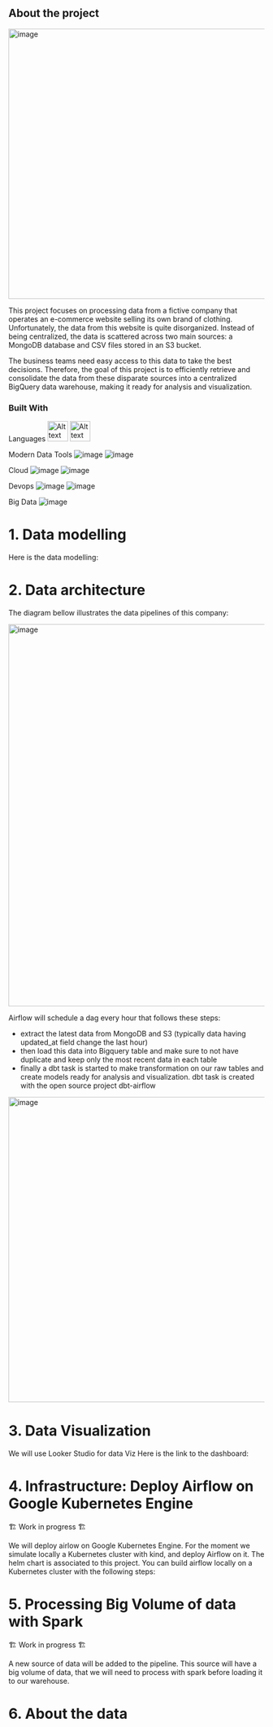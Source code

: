 ## About the project

<img width="531" alt="image" src="https://github.com/user-attachments/assets/d5033716-c9e2-4537-9b2e-76fcd78902c8">


This project focuses on processing data from a fictive company that operates an e-commerce website selling its own brand of clothing. Unfortunately, the data from this website is quite disorganized. Instead of being centralized, the data is scattered across two main sources: a MongoDB database and CSV files stored in an S3 bucket.

The business teams need easy access to this data to take the best decisions. Therefore, the goal of this project is to efficiently retrieve and consolidate the data from these disparate sources into a centralized BigQuery data warehouse, making it ready for analysis and visualization.

### Built With

Languages
<img src="https://github.com/user-attachments/assets/51f468d4-586b-4608-bc08-1b23879c55b5" alt="Alt text" width="40" height="40">
<img src="https://github.com/user-attachments/assets/fc45f7d8-899d-46e0-ae91-5416ca797f7b" alt="Alt text" width="40" height="40">

Modern Data Tools
![image](https://github.com/user-attachments/assets/6f695219-fe6c-4b08-812e-cff24ff8af49)
![image](https://github.com/user-attachments/assets/7a4406f7-dec9-450b-bd61-1d1e77303e18)

Cloud
![image](https://github.com/user-attachments/assets/ce00c182-5c02-4350-87b6-9c0b417ecfee)
![image](https://github.com/user-attachments/assets/50dde161-ace3-4307-9636-37f4753dd13b)

Devops
![image](https://github.com/user-attachments/assets/95f44ffc-c76f-45b8-832d-e76ce451db0a)
![image](https://github.com/user-attachments/assets/366098c6-f3bb-4757-b419-c833baf329e2)

Big Data
![image](https://github.com/user-attachments/assets/f370ae47-a006-40f3-b8ce-65188eaadbd5)


# 1. Data modelling 
Here is the data modelling:

# 2. Data architecture

The diagram bellow illustrates the data pipelines of this company: 

<img width="751" alt="image" src="https://github.com/user-attachments/assets/33dcfe55-228a-4949-8e69-c500415a897b">

Airflow will schedule a dag every hour that follows these steps:
- extract the latest data from MongoDB and S3 (typically data having updated_at field change the last hour)
- then load this data into Bigquery table and make sure to not have duplicate and keep only the most recent data in each table
- finally a dbt task is started to make transformation on our raw tables and create models ready for analysis and visualization. dbt task is created with the open source project dbt-airflow
 
<img width="600" alt="image" src="https://github.com/user-attachments/assets/d696ba56-1721-430e-8171-083acfbb82eb">

# 3. Data Visualization
We will use Looker Studio for data Viz
Here is the link to the dashboard: 

# 4. Infrastructure: Deploy Airflow on Google Kubernetes Engine
🏗 Work in progress 🏗

We will deploy airlow on Google Kubernetes Engine.
For the moment we simulate locally a Kubernetes cluster with kind, and deploy Airflow on it.
The helm chart is associated to this project.
You can build airflow locally on a Kubernetes cluster with the following steps:

# 5. Processing Big Volume of data with Spark
🏗 Work in progress 🏗

A new source of data will be added to the pipeline. This source will have a big volume of data, that we will need to process with spark before loading it to our warehouse.

# 6. About the data
